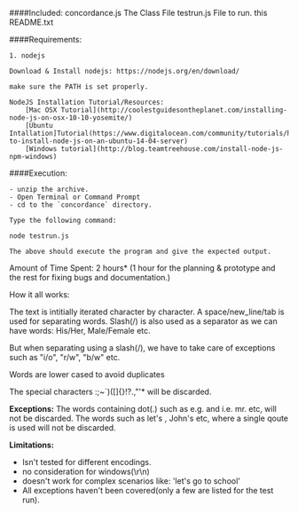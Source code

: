 ####Included:
	concordance.js			The Class File
	testrun.js				File to run.
	this README.txt


####Requirements:

	1. nodejs
	
	Download & Install nodejs: https://nodejs.org/en/download/
	
	make sure the PATH is set properly.
	
	NodeJS Installation Tutorial/Resources:
		[Mac OSX Tutorial](http://coolestguidesontheplanet.com/installing-node-js-on-osx-10-10-yosemite/)
		[Ubuntu Intallation]Tutorial(https://www.digitalocean.com/community/tutorials/how-to-install-node-js-on-an-ubuntu-14-04-server)
		[Windows tutorial](http://blog.teamtreehouse.com/install-node-js-npm-windows)
	
	
####Execution:

	- unzip the archive.
	- Open Terminal or Command Prompt
	- cd to the `concordance` directory.
	
	Type the following command:
	
	node testrun.js
	
	The above should execute the program and give the expected output.
	
Amount of Time Spent: 2 hours* (1 hour for the planning & prototype and the rest for fixing bugs and documentation.)


How it all works:

The text is intitially iterated character by character.
A space/new_line/tab is used for separating words.
Slash(/) is also used as a separator as we can have words: His/Her, Male/Female etc.

But when separating using a slash(/), we have to take care of exceptions such as "i/o", "r/w", "b/w" etc.

Words are lower cased to avoid duplicates

The special characters :\;~`)([]{}!?.,"'* will be discarded.

 **Exceptions:**
 The words containing dot(.) such as e.g. and i.e. mr. etc, will not be discarded.
 The words such as let's , John's etc, where a single qoute is used will not be discarded.
 
**Limitations:**
 
 - Isn't tested for different encodings.
 - no consideration for windows(\r\n)
 - doesn't work for complex scenarios like: 'let's go to school'
 - All exceptions haven't been covered(only a few are listed for the test run).
  

